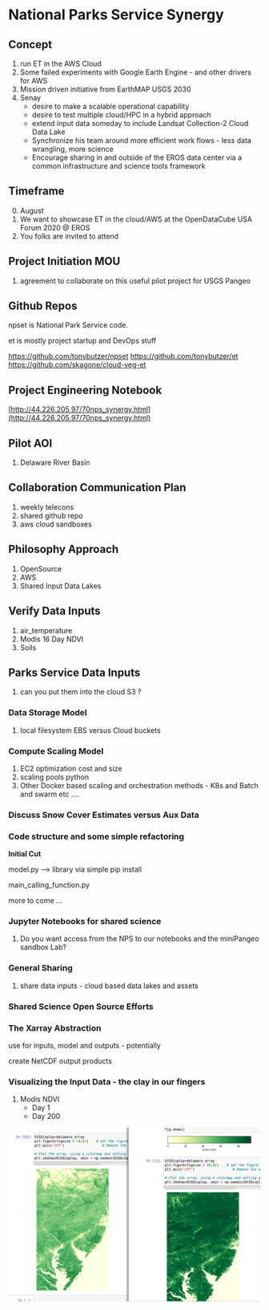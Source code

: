 # National Parks Service Synergy

## Concept
1. run ET in the AWS Cloud
2. Some failed experiments with Google Earth Engine - and other drivers for AWS
3. Mission driven initiative from EarthMAP USGS 2030
4. Senay 
	- desire to make a scalable operational capability
	- desire to test multiple cloud/HPC in a hybrid approach
	- extend input data someday to include Landsat Collection-2 Cloud Data Lake
	- Synchronize his team around more efficient work flows - less data wrangling, more science
	- Encourage sharing in and outside of the EROS data center via a common infrastructure and science tools framework

## Timeframe

0. August
1. We want to showcase ET in the cloud/AWS at the OpenDataCube USA Forum 2020 @ EROS
2. You folks are invited to attend


## Project Initiation MOU

1. agreement to collaborate on this useful pilot project for USGS Pangeo


## Github Repos

npset is National Park Service code.

et is mostly project startup and DevOps stuff

https://github.com/tonybutzer/npset
https://github.com/tonybutzer/et
https://github.com/skagone/cloud-veg-et


## Project Engineering Notebook

[http://44.226.205.97/70nps_synergy.html](http://44.226.205.97/70nps_synergy.html)



## Pilot AOI
1. Delaware River Basin




## Collaboration Communication Plan

1. weekly telecons
2. shared github repo
3. aws cloud sandboxes

## Philosophy Approach

1. OpenSource
2. AWS
3. Shared Input Data Lakes

## Verify Data Inputs

1. air_temperature
2. Modis 16 Day NDVI
3. Soils

## Parks Service Data Inputs
1. can you put them into the cloud S3 ?

### Data Storage Model

1. local filesystem EBS versus Cloud buckets


### Compute Scaling Model

1. EC2 optimization cost and size
2. scaling pools python
3. Other Docker based scaling and orchestration methods - K8s and Batch and swarm etc ....

### Discuss Snow Cover Estimates versus Aux Data


### Code structure and some simple refactoring

**Initial Cut**

model.py --> library via simple pip install 

main_calling_function.py

more to come ...


### Jupyter Notebooks for shared science

1. Do you want access from the NPS to our notebooks and the miniPangeo sandbox Lab?


### General Sharing

1. share data inputs - cloud based data lakes and assets


### Shared Science Open Source Efforts


### The Xarray Abstraction

use for inputs, model and outputs - potentially

create NetCDF output products


### Visualizing the Input Data - the clay in our fingers

1. Modis NDVI
	- Day 1
	- Day 200

![modis ndvi](https://github.com/tonybutzer/assets/blob/master/et/modis-ndvi-day1-day200.png?raw=true)
